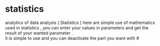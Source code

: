 # statistics
analytics of data analysis ( Statistics )
 here are simple use of mathematics used in statistics  , you can enter your values in parameters and get the result of your wanted parameter .  
it is simple to use and you can deactivate the part you want with # 
